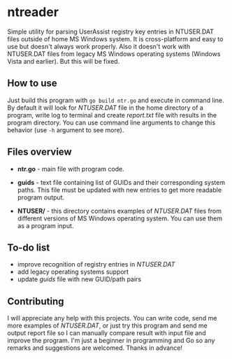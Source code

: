 # ntreader
Simple utility for parsing UserAssist registry key entries in NTUSER.DAT files outside of home MS Windows system. 
It is cross-platform and easy to use but doesn't always work properly. Also it doesn't work with NTUSER.DAT files from 
legacy MS Windows operating systems (Windows Vista and earlier). But this will be fixed.

## How to use

Just build this program with `go build ntr.go` and execute in command line. By default it will look for *NTUSER.DAT* file in the 
home directory of a program, write log to terminal and create *report.txt* file with results in the program directory. You can 
use command line arguments to change this behavior (use `-h` argument to see more).

## Files overview

* **ntr.go** - main file with program code.

* **guids** - text file containing list of GUIDs and their corresponding system paths. This file must be updated with new entries 
  to get more readable program output.
  
 * **NTUSER/** - this directory contains examples of *NTUSER.DAT* files from different versions of MS Windows operating system. 
  You can use them as a program input.
  
  ## To-do list
  
  * improve recognition of registry entries in *NTUSER.DAT*
  * add legacy operating systems support
  * update *guids* file with new GUID/path pairs
  
  ## Contributing
  
  I will appreciate any help with this projects. You can write code, send me more examples of *NTUSER.DAT*, or just try this program 
  and send me output report file so I can manually compare result with input file and improve the program. I'm just a beginner in 
  programming and Go so any remarks and suggestions are welcomed. Thanks in advance!
